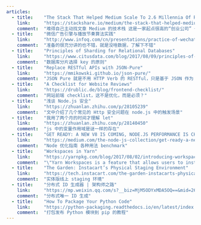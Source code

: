 ```yaml
---
articles:
  - title:    "The Stack That Helped Medium Scale To 2.6 Millennia Of Reading Time"
    link:     "https://stackshare.io/medium/the-stack-that-helped-medium-scale-to-2-6-millennia-of-reading-time"
    comment:  "难得自己主动找文章 Medium 的技术栈 这是一家起点很高的“创业公司” 一上来体验就堪称完美 基本达到最佳实践"
  - title:    "微信广告引擎与播放节奏算法实践"
    link:     "http://www.infoq.com/cn/presentations/practice-of-wechat-advertising-engine-and-rhythm-algorithm"
    comment:  "准备的很充分讲的也不错，就是没啥数据，了解下不错"
  - title:    "Principles of Sharding for Relational Databases"
    link:     "https://www.citusdata.com/blog/2017/08/09/principles-of-sharding-for-relational-databases/"
    comment:  "数据库分片选择 key 的原则"
  - title:    "Replace RESTful APIs with JSON-Pure"
    link:     "https://mmikowski.github.io/json-pure/"
    comment:  "JSON Pure 就是不用 HTTP Verb 的 RESTful，只是基于 JSON 作为 API 传输格式"
  - title:    "A Checklist for Website Reviews"
    link:     "https://drublic.de/blog/frontend-checklist/"
    comment:  "网站前端 checklist，这不是优化，而是必须？"
  - title:    "浅谈 Node.js 安全"
    link:     "https://zhuanlan.zhihu.com/p/28105239"
    comment:  "文中介绍了几个常见的 Http 安全问题在 node.js 中的触发场景"
  - title:    "我用了两个月的时间才理解 let"
    link:     "https://zhuanlan.zhihu.com/p/28140450"
    comment:  "js 中的变量作用域是谜一样的存在"
  - title:    "GET READY: A NEW V8 IS COMING, NODE.JS PERFORMANCE IS CHANGING."
    link:     "https://medium.com/the-node-js-collection/get-ready-a-new-v8-is-coming-node-js-performance-is-changing-46a63d6da4de?source=userActivityShare-e541b5d5ec48-1501812021"
    comment:  "Node 优化指南 各种用法 benchmark"
  - title:    "Workspaces in Yarn"
    link:     "https://yarnpkg.com/blog/2017/08/02/introducing-workspaces/"
    comment:  "\"Yarn Workspaces is a feature that allows users to install dependencies from multiple package.json files in subfolders of a single root package.json file, all in one go.\""
  - title:    "The Garden: Instacart’s Physical Staging Environment"
    link:     "https://tech.instacart.com/the-garden-instacarts-physical-staging-environment-7204fd063616"
    comment:  "实体版线上 staging 环境"
  - title:    "分布式 ID 生成器 | 架构师之路"
    link:     "https://mp.weixin.qq.com/s?__biz=MjM5ODYxMDA5OQ==&mid=2651960245&idx=1&sn=5cef3d8ca6a3e6e94f61e0edaf985d11"
    comment:  "分布式唯一 ID 生成"
  - title:    "How To Package Your Python Code"
    link:     "https://python-packaging.readthedocs.io/en/latest/index.html"
    comment:  "打包发布 Python 模块到 pip 的教程"
---
```

